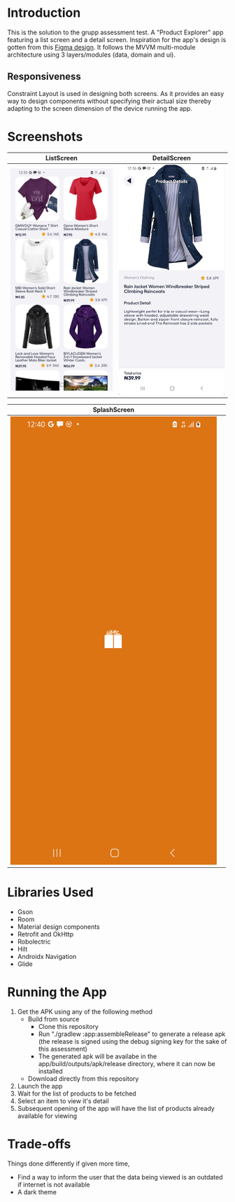 # Introduction
This is the solution to the grupp assessment test. A "Product Explorer" app featuring a list screen and a detail screen. Inspiration for the app's design is gotten from this [Figma design](https://www.figma.com/design/f6qH0NbOz4yYMgcufCpCap/Clothing-Store-App%2FFashion-E-Commerce-App-%7C-App%C2%A0UI%C2%A0Kit-(Community)?node-id=0-1&node-type=canvas&t=1i1AbOvvnt16GiZG-0). It follows the MVVM multi-module architecture using 3 layers/modules (data, domain and ui).
## Responsiveness
Constraint Layout is used in designing both screens. As it provides an easy way to design components without specifying their actual size thereby adapting to the screen dimension of the device running the app. 
# Screenshots
| ListScreen | DetailScreen |
|:----------:|:----------:
![ListScreen](screenshot/list.png) | ![DetailScreen](screenshot/detail.png)


| SplashScreen |  |
|:--------------:|:-------:
![SplashScreen](screenshot/splash.png) | 


# Libraries Used
- Gson
- Room
- Material design components
- Retrofit and OkHttp
- Robolectric
- Hilt
- Androidx Navigation
- Glide

# Running the App
1. Get the APK using any of the following method
    - Build from source
        - Clone this repository
        - Run "./gradlew :app:assembleRelease" to generate a release apk (the release is signed using the debug signing key for the sake of this assessment)
        - The generated apk will be availabe in the app/build/outputs/apk/release directory, where it can now be installed
    - Download directly from this repository
2. Launch the app
3. Wait for the list of products to be fetched
4. Select an item to view it's detail
5. Subsequent opening of the app will have the list of products already available for viewing

# Trade-offs
Things done differently if given more time, 
- Find a way to inform the user that the data being viewed is an outdated if internet is not available
- A dark theme
